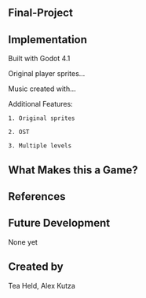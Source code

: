 ## Final-Project

## Implementation
Built with Godot 4.1

Original player sprites...

Music created with...

Additional Features:

	1. Original sprites

 	2. OST
 
	3. Multiple levels
 

## What Makes this a Game?


## References


## Future Development

None yet

## Created by
Tea Held, Alex Kutza
